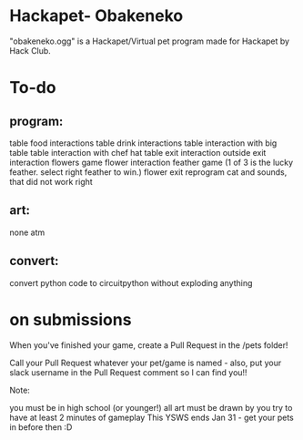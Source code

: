 # Hackapet- Obakeneko
"obakeneko.ogg" is a Hackapet/Virtual pet program made for Hackapet by Hack Club.

# To-do
## program:
table food interactions
table drink interactions
table interaction with big table
table interaction with chef hat
table exit interaction
outside exit interaction
flowers game
flower interaction
feather game (1 of 3 is the lucky feather. select right feather to win.)
flower exit
reprogram cat and sounds, that did not work right

## art:
none atm

## convert:
convert python code to circuitpython without exploding anything

# on submissions
When you've finished your game, create a Pull Request in the /pets folder!

Call your Pull Request whatever your pet/game is named - also, put your slack username in the Pull Request comment so I can find you!!

Note:

you must be in high school (or younger!)
all art must be drawn by you
try to have at least 2 minutes of gameplay
This YSWS ends Jan 31 - get your pets in before then :D
